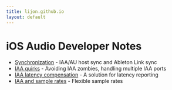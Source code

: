 ```yaml
---
title: lijon.github.io
layout: default
---
```


# iOS Audio Developer Notes
- [Synchronization](/ios_audio_sync.html) - IAA/AU host sync and Ableton Link sync
- [IAA quirks](/iaa_quirks.html) - Avoiding IAA zombies, handling multiple IAA ports
- [IAA latency compensation](/iaa_latency_comp.html) - A solution for latency reporting
- [IAA and sample rates](/iaa_sample_rates.html) - Flexible sample rates
